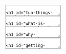 <section data-markdown>
<textarea data-template>

# Fun things to do with TypeScript types

FES July 2019

Ben R

https://bcrobinson.github.io/fes-2019-07/index.html
https://bit.ly/2YmeqR9

</textarea>
</section>

<section data-markdown>
<textarea data-template>

# What is Typescript?

* A superset of JavaScript
* Allows you to add types annotations
* Transpile ES6 into ES5 or ES3

</textarea>
</section>

<section data-markdown>
<textarea data-template>

# Why Typescript

* I'm crap at spalling
* I like ~~changing~~ renaming things
* It's more than `C# does JavaScript`

</textarea>
</section>

<section data-markdown>
<textarea data-template>

# Getting started

* All JavaScript is valid TypeScript
* Just rename your files from `index.js` -> `index.ts`
* Guides @ https://www.typescriptlang.org
* Playground @ https://www.typescriptlang.org/play/index.html

</textarea>
</section>